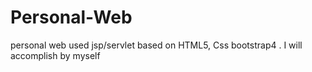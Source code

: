 # Personal-Web
personal web used  jsp/servlet 
based on HTML5, Css  bootstrap4  . I will accomplish by myself 
